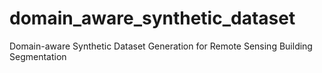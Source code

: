 # domain_aware_synthetic_dataset
Domain-aware Synthetic Dataset Generation for Remote Sensing Building Segmentation
